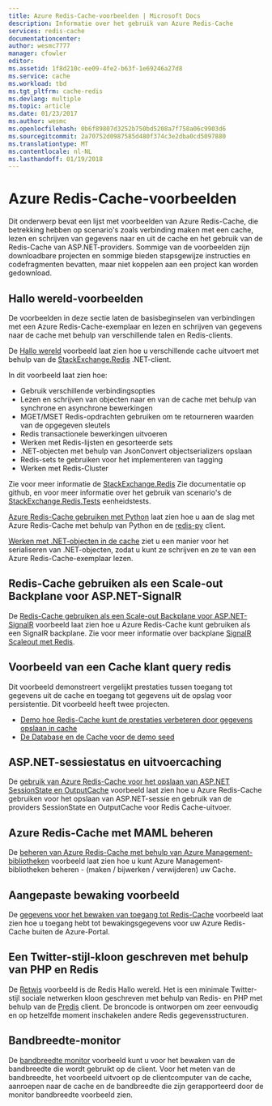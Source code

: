 ```yaml
---
title: Azure Redis-Cache-voorbeelden | Microsoft Docs
description: Informatie over het gebruik van Azure Redis-Cache
services: redis-cache
documentationcenter: 
author: wesmc7777
manager: cfowler
editor: 
ms.assetid: 1f8d210c-ee09-4fe2-b63f-1e69246a27d8
ms.service: cache
ms.workload: tbd
ms.tgt_pltfrm: cache-redis
ms.devlang: multiple
ms.topic: article
ms.date: 01/23/2017
ms.author: wesmc
ms.openlocfilehash: 0b6f89807d3252b750bd5208a7f758a06c9903d6
ms.sourcegitcommit: 2a70752d0987585d480f374c3e2dba0cd5097880
ms.translationtype: MT
ms.contentlocale: nl-NL
ms.lasthandoff: 01/19/2018
---
```

# <a name="azure-redis-cache-samples"></a>Azure Redis-Cache-voorbeelden
Dit onderwerp bevat een lijst met voorbeelden van Azure Redis-Cache, die betrekking hebben op scenario's zoals verbinding maken met een cache, lezen en schrijven van gegevens naar en uit de cache en het gebruik van de Redis-Cache van ASP.NET-providers. Sommige van de voorbeelden zijn downloadbare projecten en sommige bieden stapsgewijze instructies en codefragmenten bevatten, maar niet koppelen aan een project kan worden gedownload.

## <a name="hello-world-samples"></a>Hallo wereld-voorbeelden
De voorbeelden in deze sectie laten de basisbeginselen van verbindingen met een Azure Redis-Cache-exemplaar en lezen en schrijven van gegevens naar de cache met behulp van verschillende talen en Redis-clients.

De [Hallo wereld](https://github.com/rustd/RedisSamples/tree/master/HelloWorld) voorbeeld laat zien hoe u verschillende cache uitvoert met behulp van de [StackExchange.Redis](https://github.com/StackExchange/StackExchange.Redis) .NET-client.

In dit voorbeeld laat zien hoe:

* Gebruik verschillende verbindingsopties
* Lezen en schrijven van objecten naar en van de cache met behulp van synchrone en asynchrone bewerkingen
* MGET/MSET Redis-opdrachten gebruiken om te retourneren waarden van de opgegeven sleutels
* Redis transactionele bewerkingen uitvoeren
* Werken met Redis-lijsten en gesorteerde sets
* .NET-objecten met behulp van JsonConvert objectserializers opslaan
* Redis-sets te gebruiken voor het implementeren van tagging
* Werken met Redis-Cluster

Zie voor meer informatie de [StackExchange.Redis](https://github.com/StackExchange/StackExchange.Redis) Zie documentatie op github, en voor meer informatie over het gebruik van scenario's de [StackExchange.Redis.Tests](https://github.com/StackExchange/StackExchange.Redis/tree/master/StackExchange.Redis.Tests) eenheidstests.

[Azure Redis-Cache gebruiken met Python](cache-python-get-started.md) laat zien hoe u aan de slag met Azure Redis-Cache met behulp van Python en de [redis-py](https://github.com/andymccurdy/redis-py) client.

[Werken met .NET-objecten in de cache](cache-dotnet-how-to-use-azure-redis-cache.md#work-with-net-objects-in-the-cache) ziet u een manier voor het serialiseren van .NET-objecten, zodat u kunt ze schrijven en ze te van een Azure Redis-Cache-exemplaar lezen. 

## <a name="use-redis-cache-as-a-scale-out-backplane-for-aspnet-signalr"></a>Redis-Cache gebruiken als een Scale-out Backplane voor ASP.NET-SignalR
De [Redis-Cache gebruiken als een Scale-out Backplane voor ASP.NET-SignalR](https://github.com/rustd/RedisSamples/tree/master/RedisAsSignalRBackplane) voorbeeld laat zien hoe u Azure Redis-Cache kunt gebruiken als een SignalR backplane. Zie voor meer informatie over backplane [SignalR Scaleout met Redis](http://www.asp.net/signalr/overview/performance/scaleout-with-redis).

## <a name="redis-cache-customer-query-sample"></a>Voorbeeld van een Cache klant query redis
Dit voorbeeld demonstreert vergelijkt prestaties tussen toegang tot gegevens uit de cache en toegang tot gegevens uit de opslag voor persistentie. Dit voorbeeld heeft twee projecten.

* [Demo hoe Redis-Cache kunt de prestaties verbeteren door gegevens opslaan in cache](https://github.com/rustd/RedisSamples/tree/master/RedisCacheCustomerQuerySample)
* [De Database en de Cache voor de demo seed](https://github.com/rustd/RedisSamples/tree/master/SeedCacheForCustomerQuerySample)

## <a name="aspnet-session-state-and-output-caching"></a>ASP.NET-sessiestatus en uitvoercaching
De [gebruik van Azure Redis-Cache voor het opslaan van ASP.NET SessionState en OutputCache](https://github.com/rustd/RedisSamples/tree/master/SessionState_OutputCaching) voorbeeld laat zien hoe u Azure Redis-Cache gebruiken voor het opslaan van ASP.NET-sessie en gebruik van de providers SessionState en OutputCache voor Redis Cache-uitvoer.

## <a name="manage-azure-redis-cache-with-maml"></a>Azure Redis-Cache met MAML beheren
De [beheren van Azure Redis-Cache met behulp van Azure Management-bibliotheken](https://github.com/rustd/RedisSamples/tree/master/ManageCacheUsingMAML) voorbeeld laat zien hoe u kunt Azure Management-bibliotheken beheren - (maken / bijwerken / verwijderen) uw Cache. 

## <a name="custom-monitoring-sample"></a>Aangepaste bewaking voorbeeld
De [gegevens voor het bewaken van toegang tot Redis-Cache](https://github.com/rustd/RedisSamples/tree/master/CustomMonitoring) voorbeeld laat zien hoe u toegang hebt tot bewakingsgegevens voor uw Azure Redis-Cache buiten de Azure-Portal.

## <a name="a-twitter-style-clone-written-using-php-and-redis"></a>Een Twitter-stijl-kloon geschreven met behulp van PHP en Redis
De [Retwis](https://github.com/SyntaxC4-MSFT/retwis) voorbeeld is de Redis Hallo wereld. Het is een minimale Twitter-stijl sociale netwerken kloon geschreven met behulp van Redis- en PHP met behulp van de [Predis](https://github.com/nrk/predis) client. De broncode is ontworpen om zeer eenvoudig en op hetzelfde moment inschakelen andere Redis gegevensstructuren.

## <a name="bandwidth-monitor"></a>Bandbreedte-monitor
De [bandbreedte monitor](https://github.com/JonCole/SampleCode/tree/master/BandWidthMonitor) voorbeeld kunt u voor het bewaken van de bandbreedte die wordt gebruikt op de client. Voor het meten van de bandbreedte, het voorbeeld uitvoert op de clientcomputer van de cache, aanroepen naar de cache en de bandbreedte die zijn gerapporteerd door de monitor bandbreedte voorbeeld zien.

